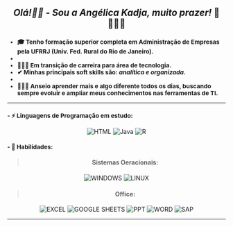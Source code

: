 <div align="center">
  
## _Olá!👋🏽 - Sou a Angélica Kadja, muito prazer!_  🤝 🙋🏽‍♀️

<sub>
  
<h3 align="left">
  
- 🎓 Tenho formação superior completa em Administração de Empresas pela UFRRJ (Univ. Fed. Rural do Rio de Janeiro).
- 
- 👩🏽‍💻 Em transição de carreira para área de tecnologia.
- ✔ Minhas principais soft skills são: _analítica e organizada_.
- 
- 👩🏽‍🏫 Anseio aprender mais e algo diferente todos os dias, buscando sempre evoluir e ampliar meus conhecimentos nas ferramentas de TI. </h3>
</sub>

__________________________________________________________________________________________________________________

<sub>
<h3 align="left"> - ⚡ Linguagens de Programação em estudo: </h3>
</sub>

![HTML](https://img.shields.io/badge/HTML-E34F26?style=for-the-badge&logo=html5&logoColor=white) 
![Java](https://img.shields.io/badge/Java-ED8B00?style=for-the-badge&logo=Java&logoColor=white)  ![R](https://img.shields.io/badge/R-276DC3?style=for-the-badge&logo=r&logoColor=white)

<sub>
<h3 align="left"> - 🚀 Habilidades: </h3>
</sub>

> #### Sistemas Oeracionais:
![WINDOWS](https://img.shields.io/badge/Windows-0078D6?style=for-the-badge&logo=windows&logoColor=white)
![LINUX](https://img.shields.io/badge/Linux-FCC624?style=for-the-badge&logo=linux&logoColor=black)

> #### Office:
![EXCEL](https://img.shields.io/badge/Microsoft_Excel-217346?style=for-the-badge&logo=microsoft-excel&logoColor=white)
![GOOGLE SHEETS](https://img.shields.io/badge/Google%20Sheets-34A853?style=for-the-badge&logo=google-sheets&logoColor=white)
![PPT](https://img.shields.io/badge/Microsoft_PowerPoint-B7472A?style=for-the-badge&logo=microsoft-powerpoint&logoColor=white)
![WORD](https://img.shields.io/badge/Microsoft_Word-2B579A?style=for-the-badge&logo=microsoft-word&logoColor=white)
![SAP](https://img.shields.io/badge/SAP-0FAAFF?style=for-the-badge&logo=sap&logoColor=white)
__________________________________________________________________________________________________________________
